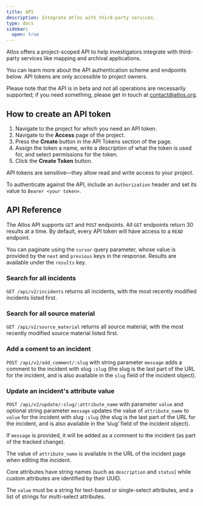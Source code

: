 ```yaml
---
title: API
description: Integrate Atlos with third-party services.
type: docs
sidebar:
  open: true
---
```



Atlos offers a project-scoped API to help investigators integrate with third-party services like mapping and archival applications.

You can learn more about the API authentication scheme and endpoints below. API tokens are only accessible to project owners.

Please note that the API is in beta and not all operations are necessarily supported; if you need something, please get in touch at [contact@atlos.org](mailto:contact@atlos.org).

## How to create an API token
1. Navigate to the project for which you need an API token.
2. Navigate to the **Access** page of the project.
3. Press the **Create** button in the API Tokens section of the page.
4. Assign the token a name, write a description of what the token is used for, and select permissions for the token.
5. Click the **Create Token** button.

API tokens are sensitive—they allow read and write access to your project.

To authenticate against the API, include an `Authorization` header and set its value to `Bearer <your token>`. 

## API Reference  
The Atlos API supports `GET` and `POST` endpoints. All `GET` endpoints return 30 results at a time. By default, every API token will have access to a `READ` endpoint. 

You can paginate using the `cursor` query parameter, whose value is provided by the `next` and `previous` keys in the response. Results are available under the `results` key.

### Search for all incidents
`GET /api/v2/incidents` returns all incidents, with the most recently modified incidents listed first.

### Search for all source material
`GET /api/v2/source_material` returns all source material, with the most recently modified source material listed first.

### Add a coment to an incident
`POST /api/v2/add_comment/:slug` with string parameter `message` adds a comment to the incident with slug `:slug` (the slug is the last part of the URL for the incident, and is also available in the `slug` field of the incident object).

### Update an incident's attribute value
`POST /api/v2/update/:slug/:attribute_name` with parameter `value` and optional string parameter `message` updates the value of `attribute_name` to `value` for the incident with slug `:slug` (the slug is the last part of the URL for the incident, and is also available in the ‘slug’ field of the incident object). 

If `message` is provided, it will be added as a comment to the incident (as part of the tracked change). 

The value of `attribute_name` is available in the URL of the incident page when editing the incident. 

Core attributes have string names (such as `description` and `status`) while custom attributes are identified by their UUID. 

The `value` must be a string for text-based or single-select attributes, and a list of strings for multi-select attributes. 